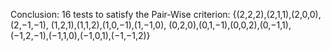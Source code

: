 Conclusion:
16 tests to satisfy the Pair-Wise criterion:
{(2,2,2),(2,1,1),(2,0,0),(2,−1,−1),
(1,2,1),(1,1,2),(1,0,−1),(1,−1,0),
(0,2,0),(0,1,−1),(0,0,2),(0,−1,1),
(−1,2,−1),(−1,1,0),(−1,0,1),(−1,−1,2)}
